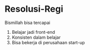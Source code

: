 # Resolusi-Regi
Bismillah bisa tercapai

1. Belajar jadi front-end
2. Konsisten dalam belajar
3. Bisa bekerja di perusahaan start-up
